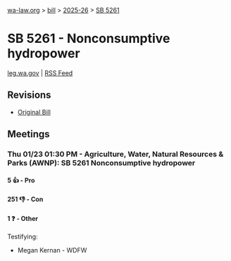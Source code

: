 [wa-law.org](/) > [bill](/bill/) > [2025-26](/bill/2025-26/) > [SB 5261](/bill/2025-26/sb/5261/)

# SB 5261 - Nonconsumptive hydropower
[leg.wa.gov](https://app.leg.wa.gov/billsummary?BillNumber=5261&Year=2025&Initiative=false) | [RSS Feed](./rss.xml)

## Revisions
* [Original Bill](1/)

## Meetings
### Thu 01/23 01:30 PM - Agriculture, Water, Natural Resources & Parks (AWNP): SB 5261 Nonconsumptive hydropower
#### 5 👍 - Pro

#### 251 👎 - Con

#### 1 ❓ - Other
Testifying:
* Megan Kernan - WDFW
